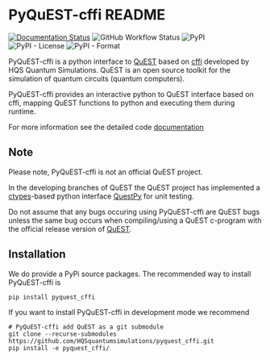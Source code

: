 # PyQuEST-cffi README

[![Documentation Status](https://readthedocs.org/projects/pyquest/badge/?version=latest)](https://pyquest.readthedocs.io/en/latest/?badge=latest)
![GitHub Workflow Status](https://img.shields.io/github/workflow/status/HQSquantumsimulations/PyQuEST-cffi/Python%20package)
![PyPI](https://img.shields.io/pypi/v/pyquest_cffi)
![PyPI - License](https://img.shields.io/pypi/l/pyquest_cffi)
![PyPI - Format](https://img.shields.io/pypi/format/pyquest_cffi)

PyQuEST-cffi is a python interface to [QuEST](https://github.com/QuEST-Kit/QuEST) based on [cffi](https://cffi.readthedocs.io/en/latest/index.html) developed by HQS Quantum Simulations. QuEST is an open source toolkit for the simulation of quantum circuits (quantum computers).

PyQuEST-cffi provides an interactive python to QuEST interface based on cffi, mapping QuEST functions to python and executing them during runtime.

For more information see the detailed code [documentation](https://pyquest.readthedocs.io/en/latest/)

## Note

Please note, PyQuEST-cffi is not an official QuEST project.

In the developing branches of QuEST the QuEST project has implemented a [ctypes](https://docs.python.org/3.6/library/ctypes.html)-based python interface [QuestPy](https://github.com/QuEST-Kit/QuEST/tree/master/utilities/QuESTPy) for unit testing.

Do not assume that any bugs occuring using PyQuEST-cffi are QuEST bugs unless the same bug occurs when compiling/using a QuEST c-program with the official release version of [QuEST](https://github.com/QuEST-Kit/QuEST).

## Installation

We do provide a PyPi source packages. The recommended way to install PyQuEST-cffi is

```shell
pip install pyquest_cffi
```

If you want to install PyQuEST-cffi in development mode we recommend

```shell
# PyQuEST-cffi add QuEST as a git submodule
git clone --recurse-submodules https://github.com/HQSquantumsimulations/pyquest_cffi.git
pip install -e pyquest_cffi/
```
